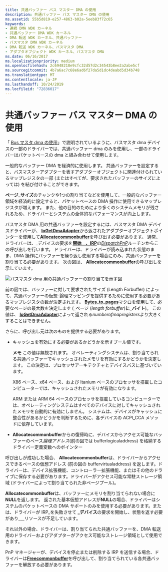 ```yaml
---
title: 共通バッファー バス マスター DMA の使用
description: 共通バッファー バス マスター DMA の使用
ms.assetid: 55b5d819-e257-4863-b02a-5eeb83f72c65
keywords:
- 連続 DMA WDK カーネル
- 共通バッファー DMA WDK カーネル
- DMA 転送 WDK カーネル、共通バッファー
- バスマスタ DMA WDK カーネル
- DMA 転送 WDK カーネル、バスマスタ DMA
- アダプタオブジェクト WDK カーネル、バスマスタ DMA
ms.date: 06/16/2017
ms.localizationpriority: medium
ms.openlocfilehash: 2c6948218e9cfc32d57d2c34543b8ee2a2abe5cf
ms.sourcegitcommit: 4b7a6ac7c68e6ad6f27da5d1dc4deabd5d34b748
ms.translationtype: MT
ms.contentlocale: ja-JP
ms.lasthandoff: 10/24/2019
ms.locfileid: "72836017"
---
```

# <a name="using-common-buffer-bus-master-dma"></a>共通バッファー バス マスター DMA の使用





「 [Bus マスタ dma の使用](using-bus-master-dma.md)」で説明されているように、バスマスタ dma デバイスの一部のドライバーでは、共通バッファー dma のみを使用し、一部のドライバーはパケットベースの dma と組み合わせて使用します。

一般的なバッファー DMA を経済的に使用します。 共通バッファーを設定すると、バスマスターアダプターを表すアダプターオブジェクトに関連付けられているマップレジスタの一部 (またはすべてが、要求されたバッファーのサイズによっては) を結び付けることができます。

**ページ\_サイズ**のチャンクや1つの割り当てなどを使用して、一般的なバッファー領域を経済的に設定すると、パケットベースの DMA 操作に使用できるマップレジスタが増えます。 また、他の目的のためにより多くのシステムメモリが残されるため、ドライバーとシステムの全体的なパフォーマンスが向上します。

バスマスタ DMA 用の共通バッファーを設定するには、バスマスタ DMA デバイスドライバーが、 [**IoGetDmaAdapter**](https://docs.microsoft.com/windows-hardware/drivers/ddi/wdm/nf-wdm-iogetdmaadapter)から返されたアダプターオブジェクトポインターを使用して[**Allocatecommonbuffer**](https://docs.microsoft.com/windows-hardware/drivers/ddi/wdm/nc-wdm-pallocate_common_buffer)を呼び出す必要があります。 通常、ドライバーは、\_デバイスの要求を[**開始\_\_、IRP**](https://docs.microsoft.com/windows-hardware/drivers/kernel/irp-mn-start-device)の[*DispatchPnP*](https://docs.microsoft.com/windows-hardware/drivers/ddi/wdm/nc-wdm-driver_dispatch)ルーチンからこの呼び出しを行います。 ドライバーは、ドライバーが読み込まれた状態のまま、DMA 操作にバッファーを繰り返し使用する場合にのみ、共通バッファーを割り当てる必要があります。 次の図は、 **Allocatecommonbuffer**の呼び出しを示しています。

![バスマスタ dma 用の共通バッファーの割り当てを示す図](images/3halcbff.png)

前の図では、バッファーに対して要求されたサイズ (Length Forbuffer) によって、共通バッファーの仮想-論理マッピングを提供するために使用する必要があるマップレジスタの数が決定されます。 [**Bytes\_to\_pages**](https://docs.microsoft.com/windows-hardware/drivers/kernel/mm-bad-pointer)マクロを使用して、必要なページの最大数を決定します (\_ページ (*length forbuffer*)**に\_バイト**)。 この値は、 [**IoGetDmaAdapter**](https://docs.microsoft.com/windows-hardware/drivers/ddi/wdm/nf-wdm-iogetdmaadapter)によって返される*numberofmapregisters*より大きくすることはできません。

さらに、呼び出し元は次のものを提供する必要があります。

-   キャッシュを有効にする必要があるかどうかを示すブール値です。

    **メモ**   この値は無視されます。 オペレーティングシステムは、割り当てられる共通バッファーでキャッシュされたメモリを有効にするかどうかを決定します。 この決定は、プロセッサアーキテクチャとデバイスバスに基づいています。 

    X86 ベース、x64 ベース、および Itanium ベースのプロセッサを搭載したコンピューターでは、キャッシュされたメモリが有効になります。 

    ARM または ARM 64 ベースのプロセッサを搭載しているコンピューターでは、オペレーティングシステムはすべてのデバイスに対してキャッシュされたメモリを自動的に有効にしません。 システムは、デバイスがキャッシュに整合性があるかどうかを判断するために、各デバイスの ACPI_CCA メソッドに依存しています。 

-   **Allocatecommonbuffer**からの復帰時に、デバイスからアクセス可能なバッファーのベース*論理アドレス*(前の図では bufferlogicaladdress) を格納するドライバー定義変数へのポインター

呼び出しが成功した場合、 **Allocatecommonbuffer**は、ドライバーからアクセスできるベースの仮想アドレス (前の図の buffervirtualaddress) を返します。ドライバーは、デバイス拡張機能、コントローラー拡張機能、またはその他のドライブに保存する必要があります。ドライバーがアクセス可能な常駐ストレージ領域 (ドライバーによって割り当てられた非ページプール)。

**Allocatecommonbuffer**は、バッファーにメモリを割り当てられない場合に**NULL**を返します。 返された基本仮想アドレスが**NULL**の場合、ドライバーはシステムのパケットベースの DMA サポートのみを使用する必要があります。または、ドライバーが IRP\_を失敗させて **\_デバイス**の要求を開始し、状態を返す必要があり\_\_\_リソースが不足しています。

それ以外の場合、ドライバーは、割り当てられた共通バッファーを、DMA 転送用のドライバーおよびアダプターがアクセス可能なストレージ領域として使用できます。

PnP マネージャーが、デバイスを停止または削除する IRP を送信する場合、ドライバーは[**Freecommonbuffer**](https://docs.microsoft.com/windows-hardware/drivers/ddi/wdm/nc-wdm-pfree_common_buffer)を呼び出して、割り当てられている各共通バッファーを解放する必要があります。

 

 




